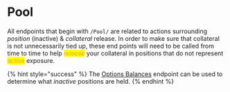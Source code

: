 # Pool

All endpoints that begin with `/Pool/` are related to actions surrounding _position_ (inactive) & _collateral_ release.  In order to make sure that collateral is not unnecessarily tied up, these end points will need to be called from time to time to help _<mark style="color:orange;">release</mark>_ your collateral in positions that do not represent _<mark style="color:orange;">active</mark>_ exposure. &#x20;

{% hint style="success" %}
The [Options Balances](../account/option-balances.md) endpoint can be used to determine what _inactive_ positions are held.&#x20;
{% endhint %}
